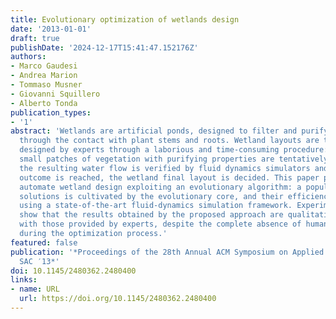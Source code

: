 ```yaml
---
title: Evolutionary optimization of wetlands design
date: '2013-01-01'
draft: true
publishDate: '2024-12-17T15:41:47.152176Z'
authors:
- Marco Gaudesi
- Andrea Marion
- Tommaso Musner
- Giovanni Squillero
- Alberto Tonda
publication_types:
- '1'
abstract: 'Wetlands are artificial ponds, designed to filter and purify running water
  through the contact with plant stems and roots. Wetland layouts are traditionally
  designed by experts through a laborious and time-consuming procedure: in principle,
  small patches of vegetation with purifying properties are tentatively placed, then
  the resulting water flow is verified by fluid dynamics simulators and when a satisfying
  outcome is reached, the wetland final layout is decided. This paper proposes to
  automate wetland design exploiting an evolutionary algorithm: a population of candidate
  solutions is cultivated by the evolutionary core, and their efficiency is evaluated
  using a state-of-the-art fluid-dynamics simulation framework. Experimental results
  show that the results obtained by the proposed approach are qualitatively comparable
  with those provided by experts, despite the complete absence of human intervention
  during the optimization process.'
featured: false
publication: '*Proceedings of the 28th Annual ACM Symposium on Applied Computing -
  SAC ′13*'
doi: 10.1145/2480362.2480400
links:
- name: URL
  url: https://doi.org/10.1145/2480362.2480400
---
```


